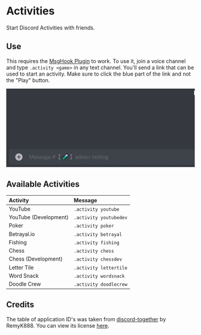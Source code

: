 # Activities

Start Discord Activities with friends.

## Use

This requires the [MsgHook Plugin] to work.
To use it, join a voice channel and type `.activity <game>` in any text channel.
You'll send a link that can be used to start an activity.
Make sure to click the blue part of the link and not the "Play" button.

![Demo](img/demo.gif)

## Available Activities

| Activity              | Message                |
| :-------------------- | :--------------------- |
| YouTube               | `.activity youtube`    |
| YouTube (Development) | `.activity youtubedev` |
| Poker                 | `.activity poker`      |
| Betrayal.io           | `.activity betrayal`   |
| Fishing               | `.activity fishing`    |
| Chess                 | `.activity chess`      |
| Chess (Development)   | `.activity chessdev`   |
| Letter Tile           | `.activity lettertile` |
| Word Snack            | `.activity wordsnack`  |
| Doodle Crew           | `.activity doodlecrew` |

## Credits

The table of application ID's was taken from [discord-together] by RemyK888.
You can view its license [here](https://github.com/RemyK888/discord-together/blob/main/LICENSE).

[msghook plugin]: https://github.com/MysteryBlokHed/BetterDiscordPlugins/blob/master/plugins/MsgHook
[discord-together]: https://github.com/RemyK888/discord-together/blob/main/src/DiscordTogether.js
